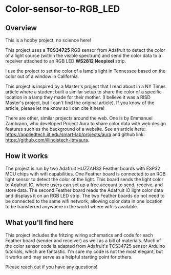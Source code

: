 # Color-sensor-to-RGB_LED

## Overview
This is a hobby project, no science here! 

This project uses a **TCS34725** RGB sensor from Adafruit to detect the color of a light source (within the visible spectrum) and send the color data to a receiver attached to an RGB LED **WS2812 Neopixel** strip. 

I use the project to set the color of a lamp's light in Tennessee based on the color out of a window in California. 

This project is inspired by a Master's project that I read about in a NY Times article where a student built a similar setup to share the color of a specific location in a lamp they made for their mother. (I believe it was a RISD Master's project, but I can't find the original article). If you know of the article, please let me know so I can cite it here! 

There are other, similar projects around the web. One is by Emmanuel Zambrano, who developed Project Aura to share color data with web design features such as the background of a website. See an article here: https://appliedtech.iit.edu/smart-lab/projects/aura and github link: https://github.com/illinoistech-itm/aura.


## How it works
The project is run by two Adafruit HUZZAH32 Feather boards with ESP32 MCU chips with wifi capabilities. One Feather board is connected to an RGB light sensor to detect the color of the light. This board sends the light color to Adafruit IO, where users can set up a free account to send, receive, and store data. The second Feather board reads the Adafruit IO light color data and displays it on an RGB LED strip. The two Feather boards do not need to be connected to the same wifi network, allowing color data in one location to be transferred anywhere in the world where wifi is available. 

## What you'll find here
This project includes the fritzing wiring schematics and code for each Feather board (sender and receiver) as well as a bill of materials. Much of the color sensor code is adapted from Adafruit's TCS34725 sensor Arduino tutorials, which are fantastic. I'm sure my code is not the most elegant, but it works and may serve as a helpful starting point for others. 

Please reach out if you have any questions! 
